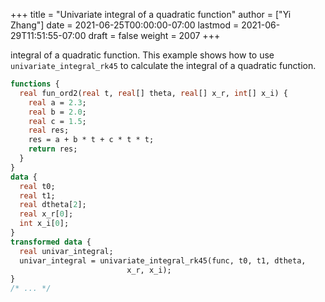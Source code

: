 +++
title = "Univariate integral of a quadratic function"
author = ["Yi Zhang"]
date = 2021-06-25T00:00:00-07:00
lastmod = 2021-06-29T11:51:55-07:00
draft = false
weight = 2007
+++

integral of a quadratic function.
This example shows how to use `univariate_integral_rk45` to calculate the
integral of a quadratic function.

```stan
functions {
  real fun_ord2(real t, real[] theta, real[] x_r, int[] x_i) {
    real a = 2.3;
    real b = 2.0;
    real c = 1.5;
    real res;
    res = a + b * t + c * t * t;
    return res;
  }
}
data {
  real t0;
  real t1;
  real dtheta[2];
  real x_r[0];
  int x_i[0];
}
transformed data {
  real univar_integral;
  univar_integral = univariate_integral_rk45(func, t0, t1, dtheta,
                          x_r, x_i);
}
/* ... */
```
